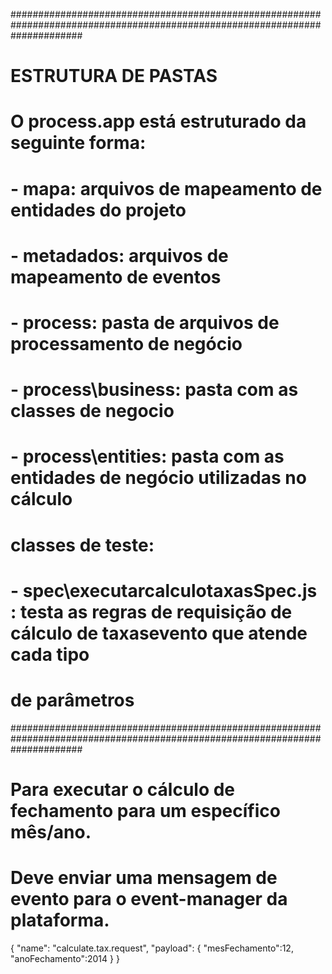 #############################################################################################################################
#
# ESTRUTURA DE PASTAS 
#
# O process.app está estruturado da seguinte forma:
# - mapa\: arquivos de mapeamento de entidades do projeto
# - metadados\: arquivos de mapeamento de eventos
# - process\: pasta de arquivos de processamento de negócio
# - process\business\: pasta com as classes de negocio
# - process\entities\: pasta com as entidades de negócio utilizadas no cálculo
#
# classes de teste:
# - spec\executarcalculotaxasSpec.js : testa as regras de requisição de cálculo de taxasevento que atende cada tipo
#   de parâmetros
#############################################################################################################################

# Para executar o cálculo de fechamento para um específico mês/ano.
# Deve enviar uma mensagem de evento para o event-manager da plataforma.
{
	"name": "calculate.tax.request",
	"payload": {
		"mesFechamento":12,
		"anoFechamento":2014
	}
}

